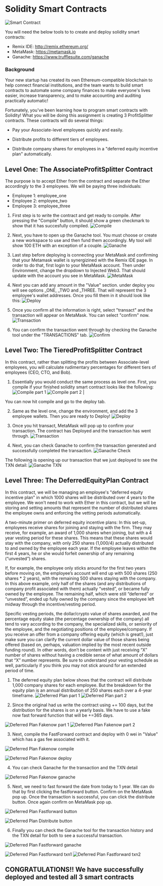 # Solidity Smart Contracts

![Smart Contract](./Screenshots/smart_contracts.png) 

You will need the below tools to to create and deploy solidity smart contracts:
  - Remix IDE: http://remix.ethereum.org/
  - MetaMask: https://metamask.io
  - Ganache: https://www.trufflesuite.com/ganache

### Background

Your new startup has created its own Ethereum-compatible blockchain to help connect financial institutions, and the team wants to build smart contracts to automate some company finances to make everyone's lives easier, increase transparency, and to make accounting and auditing practically automatic!

Fortunately, you've been learning how to program smart contracts with Solidity! What you will be doing this assignment is creating 3 ProfitSplitter contracts. These contracts will do several things:

 - Pay your Associate-level employees quickly and easily.

 - Distribute profits to different tiers of employees.

 - Distribute company shares for employees in a "deferred equity incentive plan" automatically.

## Level One: The AssociateProfitSplitter Contract

The purpose is to accept Ether from the contract and separate the Ether accordingly to the 3 employees. We will be paying three individuals:
 - Employee 1: employee_one
 - Employee 2: employee_two
 - Employee 3: employee_three

1. First step is to write the contract and get ready to compile. After pressing the "Compile" button, it should show a green checkmark to show that it has succesfully compiled.
![Compile](./Screenshots/Associate_profit_compile.png) 

2. Next, you have to open up the Ganache tool. You must choose or create a new workspace to use and then fund them accordingly. My tool will show 100 ETH with an exception of a couple. 
![Ganache](./Screenshots/Associate_profit_ganache.png) 

3. Last step before deploying is connecting your MetaMask and confirming that your Metamask wallet is synergizined with the Remix IDE page. In order to do that, first login to your MetaMask account. Then under Environment, change the dropdown to Injected Web3. That should update with the account you see in MetaMask. 
![MetaMask](./Screenshots/Associate_profit_metamask.png) 

4. Next you can add any amount in the "Value" section. under deploy you will see options _ONE, _TWO and _THREE. That will represent the 3 employee's wallet addresses. Once you fill them in it should look like this:
![Deploy](./Screenshots/Associate_profit_deploy.png) 

5. Once you confirm all the information is right, select "transact" and the transaction will appear on MetaMask. You can select "confirm" now.
![Transaction](./Screenshots/Associate_profit_transact.png) 

6. You can confirm the transaction went through by checking the Ganache tool under the "TRANSACTIONS" tab.
![Confirm](./Screenshots/Associate_profit_confirm.png) 

## Level Two: The TieredProfitSplitter Contract

In this contract, rather than splitting the profits between Associate-level employees, you will calculate rudimentary percentages for different tiers of employees (CEO, CTO, and Bob).

1. Essentially you would conduct the same process as level one. First, you compile if your finished solidity smart contract looks like the following:
![Compile part 1](./Screenshots/Tired_profit_compile1.png) ![Compile part 2](./Screenshots/Tired_profit_compile2.png) |

You can now hit compile and go to the deploy tab.

2. Same as the level one, change the environment, and add the 3 employee wallets. Then you are ready to Deploy!
![Deploy](./Screenshots/Tired_profit_deploy.png)

3. Once you hit transact, MetaMask will pop up to confirm your transaction. The contract has Deployed and the transaction has went through.
![Transaction](./Screenshots/Tired_profit_transact.png)

4. Next, you can check Ganache to confirm the transaction generated and successfully completed the transaction.
![Ganache Check](./Screenshots/Tired_profit_ganache.png)

The following is opening up our transaction that we just deployed to see the TXN detail:
![Ganache TXN](./Screenshots/Tired_profit_txn.png)

## Level Three: The DeferredEquityPlan Contract
In this contract, we will be managing an employee's "deferred equity incentive plan" in which 1000 shares will be distributed over 4 years to the employee. We won't need to work with Ether in this contract, but we will be storing and setting amounts that represent the number of distributed shares the employee owns and enforcing the vetting periods automatically.


A two-minute primer on deferred equity incentive plans: In this set-up, employees receive shares for joining and staying with the firm. They may receive, for example, an award of 1,000 shares when joining, but with a 4 year vesting period for these shares. This means that these shares would stay with the company, with only 250 shares (1,000/4) actually distributed to and owned by the employee each year. If the employee leaves within the first 4 years, he or she would forfeit ownership of any remaining (“unvested”) shares.


If, for example, the employee only sticks around for the first two years before moving on, the employee’s account will end up with 500 shares (250 shares * 2 years), with the remaining 500 shares staying with the company. In this above example, only half of the shares (and any distributions of company profit associated with them) actually “vested”, or became fully owned by the employee. The remaining half, which were still “deferred” or “unvested”, ended up fully owned by the company since the employee left midway through the incentive/vesting period.


Specific vesting periods, the dollar/crypto value of shares awarded, and the percentage equity stake (the percentage ownership of the company) all tend to vary according to the company, the specialized skills, or seniority of the employee, and the negotiating positions of the employee/company. If you receive an offer from a company offering equity (which is great!), just make sure you can clarify the current dollar value of those shares being offered (based on, perhaps, valuation implied by the most recent outside funding round). In other words, don’t be content with just receiving “X” number of shares without having a credible sense of what amount of dollars that “X” number represents. Be sure to understand your vesting schedule as well, particularly if you think you may not stick around for an extended period of time.

1. The deferred equity plan below shows that the contract will distribute 1,000 company shares for each employee. But the breakdown for the equity plan is an annual distribution of 250 shares each over a 4-year timeframe.
![Deferred Plan part 1](./Screenshots/DeferredPlan_1.png) ![Deferred Plan part 2](./Screenshots/DeferredPlan_2.png) 

2. Since the original had us write the contract using += 100 days, but the distribution for the shares is on a yearly basis. We have to use a fake now fast forward function that will be +=365 days. 

![Deferred Plan Fakenow part 1](./Screenshots/DeferredPlan_FF1.png) ![Deferred Plan Fakenow part 2](./Screenshots/DeferredPlan_FF2.png) 

3. Next, compile the FastForward contract and deploy with 0 wei in "Value" which has a gas fee associated with it.

![Deferred Plan Fakenow compile](./Screenshots/DeferredPlan_FFcompile.png) 

![Deferred Plan Fakenow deploy](./Screenshots/DeferredPlan_FFdeploy.png) 

4. You can check Ganache for the transaction and the TXN detail

![Deferred Plan Fakenow ganache](./Screenshots/DeferredPlan_FFganache.png) 


5. Next, we need to fast forward the date from today to 1 year. We can do that by first clicking the fastforward button. Confirm on the MetaMask pop up. Once the transaction is successful, you can click the distribute button. Once again confirm on MetaMask pop up. 

![Deferred Plan Fastforward button](./Screenshots/DeferredPlan_FFbutton.png) 

![Deferred Plan Distribute button](./Screenshots/DeferredPlan_distributebutton.png) 

6. Finally you can check the Ganache tool for the transaction history and the TXN detail for both to see a successful transaction.

![Deferred Plan Fastforward ganache](./Screenshots/DeferredPlan_ganache.png) 

![Deferred Plan Fastforward txn1](./Screenshots/DeferredPlan_txn1.png) 
![Deferred Plan Fastforward txn2](./Screenshots/DeferredPlan_txn2.png) 

## CONGRATULATIONS!! We have successfully deployed and tested all 3 smart contracts
